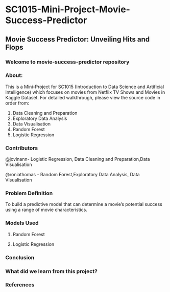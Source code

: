 # SC1015-Mini-Project-Movie-Success-Predictor
## Movie Success Predictor:  Unveiling Hits and Flops
### Welcome to movie-success-predictor repository

### About:

This is a Mini-Project for SC1015 (Introduction to Data Science and Artificial Intelligence) which focuses on movies from Netflix TV Shows and Movies in Kaggle Dataset. For detailed walkthrough, please view the source code in order from:

1. Data Cleaning and Preparation
2. Exploratory Data Analysis
3. Data Visualisation
4. Random Forest
5. Logistic Regression

### Contributors

@jovinann- Logistic Regression, Data Cleaning and Preparation,Data Visualisation

@roniathomas - Random Forest,Exploratory Data Analysis, Data Visualisation

### Problem Definition

To build a predictive model that can determine a movie’s potential success using a range of movie characteristics.

### Models Used

1. Random Forest

2. Logistic Regression

### Conclusion


### What did we learn from this project?


### References

